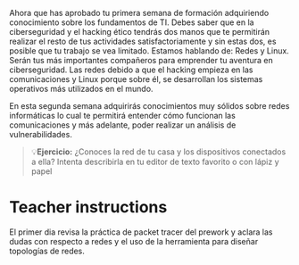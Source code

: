 
Ahora que has aprobado tu primera semana de formación adquiriendo conocimiento sobre los fundamentos de TI. Debes saber que en la ciberseguridad y el hacking ético tendrás dos manos que te permitirán realizar el resto de tus actividades satisfactoriamente y sin estas dos, es posible que tu trabajo se vea limitado. Estamos hablando de: Redes y Linux. Serán tus más importantes compañeros para emprender tu aventura en ciberseguridad. Las redes debido a que el hacking empieza en las comunicaciones y Linux porque sobre él, se desarrollan los sistemas operativos más utilizados en el mundo. 

En esta segunda semana adquirirás conocimientos muy sólidos sobre redes informáticas lo cual te permitirá entender cómo funcionan las comunicaciones y más adelante, poder realizar un análisis de vulnerabilidades. 

> 💡**Ejercicio:** ¿Conoces la red de tu casa y los dispositivos conectados a ella? Intenta describirla en tu editor de texto favorito o con lápiz y papel

# Teacher instructions

El primer dia revisa la práctica de packet tracer del prework y aclara las dudas con respecto a redes y el uso de la herramienta para diseñar topologías de redes.